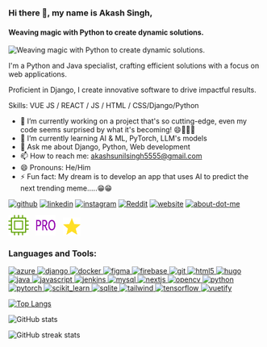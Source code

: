 ### Hi there 👋, my name is Akash Singh,
####  Weaving magic with Python to create dynamic solutions.
![ Weaving magic with Python to create dynamic solutions.](https://media.tenor.com/2unHkuoMLhcAAAAd/data-code.gif)

I'm a Python and Java specialist, crafting efficient solutions with a focus on web applications. 

Proficient in Django, I create innovative software to drive impactful results.

Skills: VUE JS / REACT / JS / HTML / CSS/Django/Python

- 🔭 I’m currently working on a project that's so cutting-edge, even my code seems surprised by what it's becoming! 😄👩‍💻🚀 
- 🌱 I’m currently learning AI & ML, PyTorch, LLM's models  
- 💬 Ask me about Django, Python, Web development  
- 📫 How to reach me: akashsunilsingh5555@gmail.com  
- 😄 Pronouns: He/Him 
- ⚡ Fun fact: My dream is to develop an app that uses AI to predict the next trending meme.....😁😁 


[<img src='https://allvectorlogo.com/img/2021/12/github-logo-vector.png' alt='github' height='40'>](https://github.com/ak2k30)  [<img src='https://www.pngitem.com/pimgs/m/579-5792572_linkedin-logo-png-linkedin-logo-svg-transparent-png.png' alt='linkedin' height='40'>](https://www.linkedin.com/in/akash-singh-306bab229/)  [<img src='https://image.shutterstock.com/image-photo/image-260nw-2281736183.jpg' alt='instagram' height='40'>](https://www.instagram.com/__akash._.2k22_/)  [<img src='https://ichef.bbci.co.uk/news/976/cpsprodpb/1043F/production/_92632666_hi017808332.jpg' alt='Reddit' height='40'>](https://www.reddit.com/user/Dangerous_Ferret3362)  [<img src='https://mattlammersportfolio.files.wordpress.com/2020/08/about-me-1497034723.jpg' alt='website' height='40'>](https://linktr.ee/akash2k25)  [<img src='https://www.proofhub.com/articles/wp-content/uploads/2017/09/project-management.jpg' alt='about-dot-me' height='40'>](https://linktr.ee/myproject123)  

<a href='https://docs.github.com/en/developers'><img src='https://raw.githubusercontent.com/acervenky/animated-github-badges/master/assets/devbadge.gif' width='40' height='40'></a> <a href='https://github.com/pricing'><img src='https://raw.githubusercontent.com/acervenky/animated-github-badges/master/assets/pro.gif' width='40' height='40'></a> <a href='https://stars.github.com/'><img src='https://raw.githubusercontent.com/acervenky/animated-github-badges/master/assets/starbadge.gif' width='35' height='35'></a> 

<h3 align="left">Languages and Tools:</h3>
<p align="left"> <a href="https://azure.microsoft.com/en-in/" target="_blank" rel="noreferrer"> <img src="https://www.vectorlogo.zone/logos/microsoft_azure/microsoft_azure-icon.svg" alt="azure" width="40" height="40"/> </a>   <a href="https://www.djangoproject.com/" target="_blank" rel="noreferrer"> <img src="https://cdn.worldvectorlogo.com/logos/django.svg" alt="django" width="40" height="40"/> </a> <a href="https://www.docker.com/" target="_blank" rel="noreferrer"> <img src="https://cdn-icons-png.flaticon.com/512/919/919853.png" alt="docker" width="40" height="40"/> </a> <a href="https://www.figma.com/" target="_blank" rel="noreferrer"> <img src="https://www.vectorlogo.zone/logos/figma/figma-icon.svg" alt="figma" width="40" height="40"/> </a> <a href="https://firebase.google.com/" target="_blank" rel="noreferrer"> <img src="https://www.vectorlogo.zone/logos/firebase/firebase-icon.svg" alt="firebase" width="40" height="40"/> </a>  <a href="https://git-scm.com/" target="_blank" rel="noreferrer"> <img src="https://www.vectorlogo.zone/logos/git-scm/git-scm-icon.svg" alt="git" width="40" height="40"/> </a> <a href="https://www.w3.org/html/" target="_blank" rel="noreferrer"> <img src="https://w7.pngwing.com/pngs/201/90/png-transparent-logo-html-html5.png" alt="html5" width="40" height="40"/> </a> <a href="https://gohugo.io/" target="_blank" rel="noreferrer"> <img src="https://api.iconify.design/logos-hugo.svg" alt="hugo" width="40" height="40"/> </a>  <a href="https://www.java.com" target="_blank" rel="noreferrer"> <img src="https://cdn4.iconfinder.com/data/icons/logos-and-brands/512/181_Java_logo_logos-512.png" alt="java" width="40" height="40"/> </a> <a href="https://developer.mozilla.org/en-US/docs/Web/JavaScript" target="_blank" rel="noreferrer"> <img src="https://w1.pngwing.com/pngs/136/126/png-transparent-javascript-logo-angularjs-nodejs-computer-programming-web-development-computer-software-jquery-yellow.png" alt="javascript" width="40" height="40"/> </a> <a href="https://www.jenkins.io" target="_blank" rel="noreferrer"> <img src="https://www.vectorlogo.zone/logos/jenkins/jenkins-icon.svg" alt="jenkins" width="40" height="40"/> </a>   <a href="https://www.mysql.com/" target="_blank" rel="noreferrer"> <img src="https://e7.pngegg.com/pngimages/1018/16/png-clipart-mysql-workbench-database-mysql-cluster-others-text-logo.png" alt="mysql" width="40" height="40"/> </a>  <a href="https://nextjs.org/" target="_blank" rel="noreferrer"> <img src="https://w7.pngwing.com/pngs/87/586/png-transparent-next-js-hd-logo.png" alt="nextjs" width="40" height="40"/> </a>  <a href="https://opencv.org/" target="_blank" rel="noreferrer"> <img src="https://www.vectorlogo.zone/logos/opencv/opencv-icon.svg" alt="opencv" width="40" height="40"/> </a> <a href="https://www.python.org" target="_blank" rel="noreferrer"> <img src="https://encrypted-tbn0.gstatic.com/images?q=tbn:ANd9GcRzMsVUrvcGEoaWlxyn0WZ7EnuYtSYGvUCpuQ" alt="python" width="40" height="40"/> </a> <a href="https://pytorch.org/" target="_blank" rel="noreferrer"> <img src="https://www.vectorlogo.zone/logos/pytorch/pytorch-icon.svg" alt="pytorch" width="40" height="40"/> </a> <a href="https://scikit-learn.org/" target="_blank" rel="noreferrer"> <img src="https://upload.wikimedia.org/wikipedia/commons/0/05/Scikit_learn_logo_small.svg" alt="scikit_learn" width="40" height="40"/> </a> <a href="https://www.sqlite.org/" target="_blank" rel="noreferrer"> <img src="https://www.vectorlogo.zone/logos/sqlite/sqlite-icon.svg" alt="sqlite" width="40" height="40"/> </a> <a href="https://tailwindcss.com/" target="_blank" rel="noreferrer"> <img src="https://www.vectorlogo.zone/logos/tailwindcss/tailwindcss-icon.svg" alt="tailwind" width="40" height="40"/> </a> <a href="https://www.tensorflow.org" target="_blank" rel="noreferrer"> <img src="https://www.vectorlogo.zone/logos/tensorflow/tensorflow-icon.svg" alt="tensorflow" width="40" height="40"/> </a>  <a href="https://vuetifyjs.com/en/" target="_blank" rel="noreferrer"> <img src="https://bestofjs.org/logos/vuetify.svg" alt="vuetify" width="40" height="40"/> </a> </p>



[![Top Langs](https://github-readme-stats.vercel.app/api/top-langs/?username=ak2k30)](https://github.com/anuraghazra/github-readme-stats)

![GitHub stats](https://github-readme-stats.vercel.app/api?username=ak2k30&show_icons=true)  



![GitHub streak stats](https://streak-stats.demolab.com/?user=ak2k30)  

